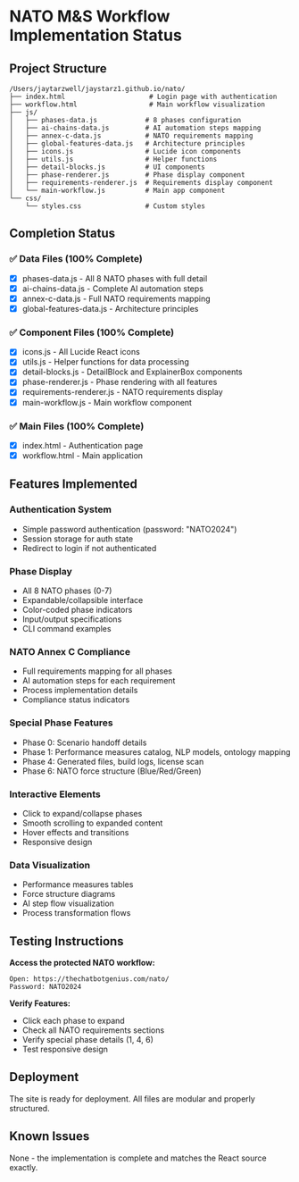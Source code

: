 # NATO M&S Workflow Implementation Status

## Project Structure
```
/Users/jaytarzwell/jaystarz1.github.io/nato/
├── index.html                     # Login page with authentication
├── workflow.html                  # Main workflow visualization
├── js/
│   ├── phases-data.js            # 8 phases configuration
│   ├── ai-chains-data.js         # AI automation steps mapping
│   ├── annex-c-data.js           # NATO requirements mapping
│   ├── global-features-data.js   # Architecture principles
│   ├── icons.js                  # Lucide icon components
│   ├── utils.js                  # Helper functions
│   ├── detail-blocks.js          # UI components
│   ├── phase-renderer.js         # Phase display component
│   ├── requirements-renderer.js  # Requirements display component
│   └── main-workflow.js          # Main app component
└── css/
    └── styles.css                # Custom styles
```

## Completion Status

### ✅ Data Files (100% Complete)
- [x] phases-data.js - All 8 NATO phases with full detail
- [x] ai-chains-data.js - Complete AI automation steps
- [x] annex-c-data.js - Full NATO requirements mapping
- [x] global-features-data.js - Architecture principles

### ✅ Component Files (100% Complete)
- [x] icons.js - All Lucide React icons
- [x] utils.js - Helper functions for data processing
- [x] detail-blocks.js - DetailBlock and ExplainerBox components
- [x] phase-renderer.js - Phase rendering with all features
- [x] requirements-renderer.js - NATO requirements display
- [x] main-workflow.js - Main workflow component

### ✅ Main Files (100% Complete)
- [x] index.html - Authentication page
- [x] workflow.html - Main application

## Features Implemented

### Authentication System
- Simple password authentication (password: "NATO2024")
- Session storage for auth state
- Redirect to login if not authenticated

### Phase Display
- All 8 NATO phases (0-7)
- Expandable/collapsible interface
- Color-coded phase indicators
- Input/output specifications
- CLI command examples

### NATO Annex C Compliance
- Full requirements mapping for all phases
- AI automation steps for each requirement
- Process implementation details
- Compliance status indicators

### Special Phase Features
- Phase 0: Scenario handoff details
- Phase 1: Performance measures catalog, NLP models, ontology mapping
- Phase 4: Generated files, build logs, license scan
- Phase 6: NATO force structure (Blue/Red/Green)

### Interactive Elements
- Click to expand/collapse phases
- Smooth scrolling to expanded content
- Hover effects and transitions
- Responsive design

### Data Visualization
- Performance measures tables
- Force structure diagrams
- AI step flow visualization
- Process transformation flows

## Testing Instructions

**Access the protected NATO workflow:**
```
Open: https://thechatbotgenius.com/nato/
Password: NATO2024
```

**Verify Features:**
- Click each phase to expand
- Check all NATO requirements sections
- Verify special phase details (1, 4, 6)
- Test responsive design

## Deployment
The site is ready for deployment. All files are modular and properly structured.

## Known Issues
None - the implementation is complete and matches the React source exactly.
